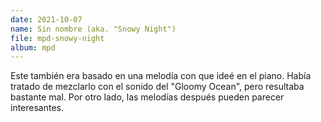 ```yaml
---
date: 2021-10-07
name: Sin nombre (aka. "Snowy Night")
file: mpd-snowy-night
album: mpd
---
```


Este también era basado en una melodía con que ideé en el piano. Había tratado de mezclarlo con el sonido del "Gloomy Ocean", pero resultaba bastante mal. Por otro lado, las melodías después pueden parecer interesantes.
